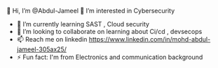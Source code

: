  👋 Hi, I’m @Abdul-Jameel
 👀 I’m interested in Cybersecurity
- 🌱 I’m currently learning SAST , Cloud security 
- 💞️ I’m looking to collaborate on learning about Ci/cd , devsecops 
- 📫 Reach me on linkedin https://www.linkedin.com/in/mohd-abdul-jameel-305ax25/
- ⚡ Fun fact: I'm from Electronics and communication background 

<!---
Abdul-Jameel/Abdul-Jameel is a ✨ special ✨ repository because its `README.md` (this file) appears on your GitHub profile.
You can click the Preview link to take a look at your changes.
--->
